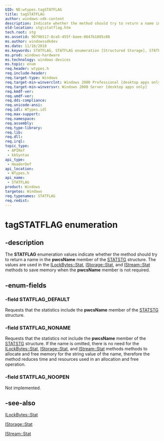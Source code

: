 ```yaml
---
UID: NE:wtypes.tagSTATFLAG
title: tagSTATFLAG
author: windows-sdk-content
description: Indicate whether the method should try to return a name in the pwcsName member of the STATSTG structure.
old-location: stg\statflag.htm
tech.root: stg
ms.assetid: 9070b517-8ca5-455f-baee-0647b1895c08
ms.author: windowssdkdev
ms.date: 11/16/2018
ms.keywords: STATFLAG, STATFLAG enumeration [Structured Storage], STATFLAG_DEFAULT, STATFLAG_NONAME, STATFLAG_NOOPEN, _stg_statflag, stg.statflag, tagSTATFLAG, wtypes/STATFLAG, wtypes/STATFLAG_DEFAULT, wtypes/STATFLAG_NONAME, wtypes/STATFLAG_NOOPEN
ms.prod: windows-hardware
ms.technology: windows-devices
ms.topic: enum
req.header: wtypes.h
req.include-header: 
req.target-type: Windows
req.target-min-winverclnt: Windows 2000 Professional [desktop apps only]
req.target-min-winversvr: Windows 2000 Server [desktop apps only]
req.kmdf-ver: 
req.umdf-ver: 
req.ddi-compliance: 
req.unicode-ansi: 
req.idl: WTypes.idl
req.max-support: 
req.namespace: 
req.assembly: 
req.type-library: 
req.lib: 
req.dll: 
req.irql: 
topic_type:
 - APIRef
 - kbSyntax
api_type:
 - HeaderDef
api_location:
 - WTypes.h
api_name:
 - STATFLAG
product: Windows
targetos: Windows
req.typenames: STATFLAG
req.redist: 
---
```


# tagSTATFLAG enumeration


## -description


The 
<b>STATFLAG</b> enumeration values indicate whether the method should try to return a name in the <b>pwcsName</b> member of the 
<a href="https://msdn.microsoft.com/54e1df08-de8f-430a-bf76-e66594df4839">STATSTG</a> structure. The values are used in the 
<a href="https://msdn.microsoft.com/e7953f21-ac34-44e3-9b6f-b93ac89e2e32">ILockBytes::Stat</a>, 
<a href="https://msdn.microsoft.com/87478fa8-1b5f-44ed-bffc-e139c7f44a12">IStorage::Stat</a>, and 
<a href="https://msdn.microsoft.com/c22ab396-dbc5-43a0-8448-35a2c094464f">IStream::Stat</a> methods to save memory when the <b>pwcsName</b> member is not required.


## -enum-fields




### -field STATFLAG_DEFAULT

Requests that the statistics include the <b>pwcsName</b> member of the 
<a href="https://msdn.microsoft.com/54e1df08-de8f-430a-bf76-e66594df4839">STATSTG</a> structure.


### -field STATFLAG_NONAME

Requests that the statistics not include the <b>pwcsName</b> member of the 
<a href="https://msdn.microsoft.com/54e1df08-de8f-430a-bf76-e66594df4839">STATSTG</a> structure. If the name is omitted, there is no need for the 
<a href="https://msdn.microsoft.com/e7953f21-ac34-44e3-9b6f-b93ac89e2e32">ILockBytes::Stat</a>, 
<a href="https://msdn.microsoft.com/87478fa8-1b5f-44ed-bffc-e139c7f44a12">IStorage::Stat</a>, and 
<a href="https://msdn.microsoft.com/c22ab396-dbc5-43a0-8448-35a2c094464f">IStream::Stat</a> methods methods to allocate and free memory for the string value of the name, therefore the method reduces time and resources used in an allocation and free operation.


### -field STATFLAG_NOOPEN

Not implemented.


## -see-also




<a href="https://msdn.microsoft.com/e7953f21-ac34-44e3-9b6f-b93ac89e2e32">ILockBytes::Stat</a>



<a href="https://msdn.microsoft.com/87478fa8-1b5f-44ed-bffc-e139c7f44a12">IStorage::Stat</a>



<a href="https://msdn.microsoft.com/c22ab396-dbc5-43a0-8448-35a2c094464f">IStream::Stat</a>
 

 

